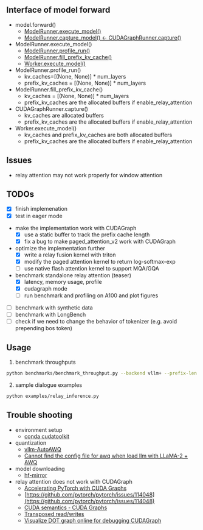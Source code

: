 



## Interface of model forward

* model.forward()
    - [ModelRunner.execute_model()](vllm/worker/model_runner.py)
    - [ModelRunner.capture_model() <- CUDAGraphRunner.capture()](vllm/worker/model_runner.py)
* ModelRunner.execute_model()
    - [ModelRunner.profile_run()]()
    - [ModelRunner.fill_prefix_kv_cache()]()
    - [Worker.execute_model()](vllm/worker/worker.py)
* ModelRunner.profile_run()
    - kv_caches=[(None, None)] * num_layers
    - prefix_kv_caches = [(None, None)] * num_layers
* ModelRunner.fill_prefix_kv_cache()
    - kv_caches = [(None, None)] * num_layers
    - prefix_kv_caches are the allocated buffers if enable_relay_attention
* CUDAGraphRunner.capture()
    - kv_caches are allocated buffers
    - prefix_kv_caches are the allocated buffers if enable_relay_attention
* Worker.execute_model()
    - kv_caches and prefix_kv_caches are both allocated buffers
    - prefix_kv_caches are the allocated buffers if enable_relay_attention 

## Issues

* relay attention may not work properly for window attention

## TODOs

- [x] finish implemenation
- [x] test in eager mode
- make the implementation work with CUDAGraph
    - [x] use a static buffer to track the prefix cache length
    - [x] fix a bug to make paged_attention_v2 work with CUDAGraph
- optimize the implementation further
    - [x] write a relay fusion kernel with triton
    - [x] modify the paged attention kernel to return log-softmax-exp
    - [ ] use native flash attention kernel to support MQA/GQA
- benchmark standalone relay attention (teaser)
    - [x] latency, memory usage, profile
    - [x] cudagraph mode
    - [ ] run benchmark and profiling on A100 and plot figures
- [ ] benchmark with synthetic data
- [ ] benchmark with LongBench
- [ ] check if we need to change the behavior of tokenizer (e.g. avoid prepending bos token)

## Usage

1. benchmark throughputs

```bash
python benchmarks/benchmark_throughput.py --backend vllm+ --prefix-len 1024 --input-len 128 --output-len 256
```

2. sample dialogue examples 

```bash
python examples/relay_inference.py
```

## Trouble shooting

* environment setup
    - [conda cudatoolkit](https://anaconda.org/nvidia/cuda-toolkit)
* quantization
    - [vllm-AutoAWQ](https://docs.vllm.ai/en/latest/quantization/auto_awq.html)
    - [Cannot find the config file for awq when load llm with LLaMA-2 + AWQ](https://github.com/vllm-project/vllm/issues/1419)
* model downloading
    - [hf-mirror](https://hf-mirror.com/)
* relay attention does not work with CUDAGraph
    - [Accelerating PyTorch with CUDA Graphs](https://pytorch.org/blog/accelerating-pytorch-with-cuda-graphs/)
    - [https://github.com/pytorch/pytorch/issues/114048](https://github.com/pytorch/pytorch/issues/114048)
    - [CUDA semantics - CUDA Graphs](https://pytorch.org/docs/master/notes/cuda.html#constraints)
    - [Transposed read/writes](https://github.com/openai/triton/issues/176)
    - [Visualize DOT graph online for debugging CUDAGraph](https://edotor.net/)
    